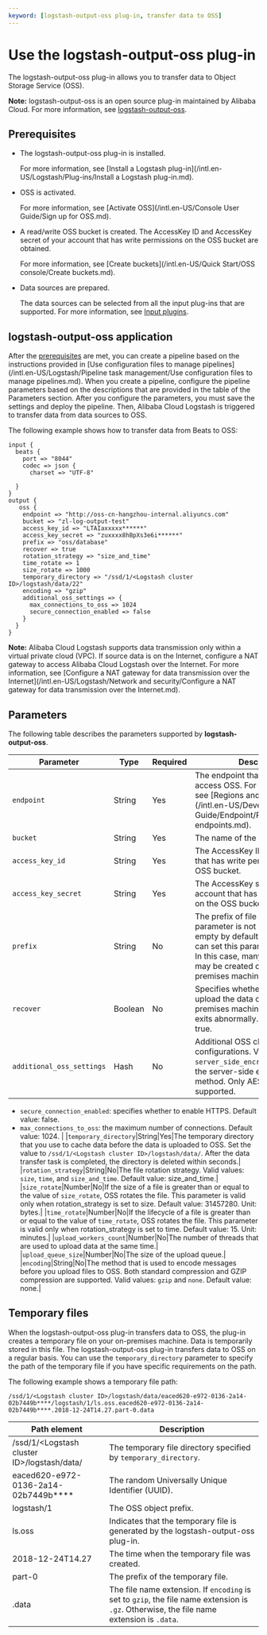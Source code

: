 ```yaml
---
keyword: [logstash-output-oss plug-in, transfer data to OSS]
---
```


# Use the logstash-output-oss plug-in

The logstash-output-oss plug-in allows you to transfer data to Object Storage Service \(OSS\).

**Note:** logstash-output-oss is an open source plug-in maintained by Alibaba Cloud. For more information, see [logstash-output-oss](https://github.com/aliyun/logstash-output-oss).

## Prerequisites

-   The logstash-output-oss plug-in is installed.

    For more information, see [Install a Logstash plug-in](/intl.en-US/Logstash/Plug-ins/Install a Logstash plug-in.md).

-   OSS is activated.

    For more information, see [Activate OSS](/intl.en-US/Console User Guide/Sign up for OSS.md).

-   A read/write OSS bucket is created. The AccessKey ID and AccessKey secret of your account that has write permissions on the OSS bucket are obtained.

    For more information, see [Create buckets](/intl.en-US/Quick Start/OSS console/Create buckets.md).

-   Data sources are prepared.

    The data sources can be selected from all the input plug-ins that are supported. For more information, see [Input plugins](https://www.elastic.co/guide/en/logstash/6.7/input-plugins.html).


## logstash-output-oss application

After the [prerequisites](#section_zfj_hlf_x98) are met, you can create a pipeline based on the instructions provided in [Use configuration files to manage pipelines](/intl.en-US/Logstash/Pipeline task management/Use configuration files to manage pipelines.md). When you create a pipeline, configure the pipeline parameters based on the descriptions that are provided in the table of the Parameters section. After you configure the parameters, you must save the settings and deploy the pipeline. Then, Alibaba Cloud Logstash is triggered to transfer data from data sources to OSS.

The following example shows how to transfer data from Beats to OSS:

```
input {
  beats {
    port => "8044"
    codec => json {
      charset => "UTF-8"

  }
}
output {
   oss {
    endpoint => "http://oss-cn-hangzhou-internal.aliyuncs.com"              
    bucket => "zl-log-output-test"                          
    access_key_id => "LTAIaxxxxx******"                 
    access_key_secret => "zuxxxx8hBpXs3e6i******"         
    prefix => "oss/database"                         
    recover => true                                      
    rotation_strategy => "size_and_time"                  
    time_rotate => 1                                     
    size_rotate => 1000
    temporary_directory => "/ssd/1/<Logstash cluster ID>/logstash/data/22"                            
    encoding => "gzip"                                 
    additional_oss_settings => {
      max_connections_to_oss => 1024                      
      secure_connection_enabled => false                  
    }
  }
}
```

**Note:** Alibaba Cloud Logstash supports data transmission only within a virtual private cloud \(VPC\). If source data is on the Internet, configure a NAT gateway to access Alibaba Cloud Logstash over the Internet. For more information, see [Configure a NAT gateway for data transmission over the Internet](/intl.en-US/Logstash/Network and security/Configure a NAT gateway for data transmission over the Internet.md).

## Parameters

The following table describes the parameters supported by **logstash-output-oss**.

|Parameter|Type|Required|Description|
|---------|----|--------|-----------|
|`endpoint`|String|Yes|The endpoint that is used to access OSS. For more information, see [Regions and endpoints](/intl.en-US/Developer Guide/Endpoint/Regions and endpoints.md).|
|`bucket`|String|Yes|The name of the OSS bucket.|
|`access_key_id`|String|Yes|The AccessKey ID of your account that has write permissions on the OSS bucket.|
|`access_key_secret`|String|Yes|The AccessKey secret of your account that has write permissions on the OSS bucket.|
|`prefix`|String|No|The prefix of file names. If this parameter is not specified, it is empty by default. **Warning:** You can set this parameter to a string. In this case, many temporary files may be created on your on-premises machine. |
|`recover`|Boolean|No|Specifies whether to continue to upload the data on your on-premises machine if the program exits abnormally. Default value: true.|
|`additional_oss_settings`|Hash|No|Additional OSS client configurations. Valid values: -   `server_side_encryption_algorithm`: the server-side encryption method. Only AES-256 is supported.
-   `secure_connection_enabled`: specifies whether to enable HTTPS. Default value: false.
-   `max_connections_to_oss`: the maximum number of connections. Default value: 1024. |
|`temporary_directory`|String|Yes|The temporary directory that you use to cache data before the data is uploaded to OSS. Set the value to `/ssd/1/<Logstash cluster ID>/logstash/data/`. After the data transfer task is completed, the directory is deleted within seconds.|
|`rotation_strategy`|String|No|The file rotation strategy. Valid values: `size`, `time`, and `size_and_time`. Default value: size\_and\_time.|
|`size_rotate`|Number|No|If the size of a file is greater than or equal to the value of `size_rotate`, OSS rotates the file. This parameter is valid only when rotation\_strategy is set to size. Default value: 31457280. Unit: bytes.|
|`time_rotate`|Number|No|If the lifecycle of a file is greater than or equal to the value of `time_rotate`, OSS rotates the file. This parameter is valid only when rotation\_strategy is set to time. Default value: 15. Unit: minutes.|
|`upload_workers_count`|Number|No|The number of threads that are used to upload data at the same time.|
|`upload_queue_size`|Number|No|The size of the upload queue.|
|`encoding`|String|No|The method that is used to encode messages before you upload files to OSS. Both standard compression and GZIP compression are supported. Valid values: `gzip` and `none`. Default value: none.|

## Temporary files

When the logstash-output-oss plug-in transfers data to OSS, the plug-in creates a temporary file on your on-premises machine. Data is temporarily stored in this file. The logstash-output-oss plug-in transfers data to OSS on a regular basis. You can use the `temporary_directory` parameter to specify the path of the temporary file if you have specific requirements on the path.

The following example shows a temporary file path:

```
/ssd/1/<Logstash cluster ID>/logstash/data/eaced620-e972-0136-2a14-02b7449b****/logstash/1/ls.oss.eaced620-e972-0136-2a14-02b7449b****.2018-12-24T14.27.part-0.data
```

|Path element|Description|
|------------|-----------|
|/ssd/1/<Logstash cluster ID\>/logstash/data/|The temporary file directory specified by `temporary_directory`.|
|eaced620-e972-0136-2a14-02b7449b\*\*\*\*|The random Universally Unique Identifier \(UUID\).|
|logstash/1|The OSS object prefix.|
|ls.oss|Indicates that the temporary file is generated by the logstash-output-oss plug-in.|
|2018-12-24T14.27|The time when the temporary file was created.|
|part-0|The prefix of the temporary file.|
|.data|The file name extension. If `encoding` is set to `gzip`, the file name extension is `.gz`. Otherwise, the file name extension is `.data`.|


